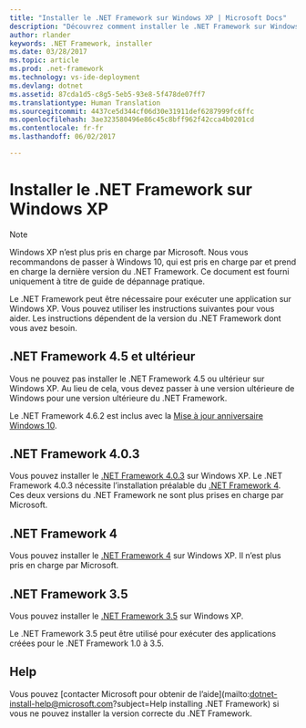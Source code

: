 ```yaml
---
title: "Installer le .NET Framework sur Windows XP | Microsoft Docs"
description: "Découvrez comment installer le .NET Framework sur Windows XP"
author: rlander
keywords: .NET Framework, installer
ms.date: 03/28/2017
ms.topic: article
ms.prod: .net-framework
ms.technology: vs-ide-deployment
ms.devlang: dotnet
ms.assetid: 87cda1d5-c8g5-5eb5-93e8-5f478de07ff7
ms.translationtype: Human Translation
ms.sourcegitcommit: 4437ce5d344cf06d30e31911def6287999fc6ffc
ms.openlocfilehash: 3ae323580496e86c45c8bff962f42cca4b0201cd
ms.contentlocale: fr-fr
ms.lasthandoff: 06/02/2017

---
```


# <a name="install-the-net-framework-on-windows-xp"></a>Installer le .NET Framework sur Windows XP

> [!NOTE]
> Windows XP n’est plus pris en charge par Microsoft. Nous vous recommandons de passer à Windows 10, qui est pris en charge par et prend en charge la dernière version du .NET Framework. Ce document est fourni uniquement à titre de guide de dépannage pratique.

Le .NET Framework peut être nécessaire pour exécuter une application sur Windows XP. Vous pouvez utiliser les instructions suivantes pour vous aider. Les instructions dépendent de la version du .NET Framework dont vous avez besoin.

## <a name="net-framework-45-and-later"></a>.NET Framework 4.5 et ultérieur

Vous ne pouvez pas installer le .NET Framework 4.5 ou ultérieur sur Windows XP. Au lieu de cela, vous devez passer à une version ultérieure de Windows pour une version ultérieure du .NET Framework.

Le .NET Framework 4.6.2 est inclus avec la [Mise à jour anniversaire Windows 10](https://www.microsoft.com/software-download/windows10).

## <a name="net-framework-403"></a>.NET Framework 4.0.3

Vous pouvez installer le [.NET Framework 4.0.3](http://go.microsoft.com/fwlink/?LinkID=213834) sur Windows XP. Le .NET Framework 4.0.3 nécessite l’installation préalable du [.NET Framework 4](http://go.microsoft.com/fwlink/?LinkID=213834). Ces deux versions du .NET Framework ne sont plus prises en charge par Microsoft.

## <a name="net-framework-4"></a>.NET Framework 4

Vous pouvez installer le [.NET Framework 4](http://go.microsoft.com/fwlink/?LinkID=213834&dotnetdocs) sur Windows XP. Il n’est plus pris en charge par Microsoft.

## <a name="net-framework-35"></a>.NET Framework 3.5

Vous pouvez installer le [.NET Framework 3.5](http://go.microsoft.com/fwlink/?LinkID=213834&dotnetdocs) sur Windows XP.

Le .NET Framework 3.5 peut être utilisé pour exécuter des applications créées pour le .NET Framework 1.0 à 3.5.

## <a name="help"></a>Help

Vous pouvez [contacter Microsoft pour obtenir de l’aide](mailto:dotnet-install-help@microsoft.com?subject=Help installing .NET Framework) si vous ne pouvez installer la version correcte du .NET Framework.

